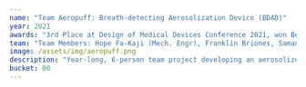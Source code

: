 ```yaml
---
name: "Team Aeropuff: Breath-detecting Aerosolization Device (BDAD)"
year: 2021
awards: "3rd Place at Design of Medical Devices Conference 2021, won Best Interdisciplinary Engineering Design Award (School of Engineering), Outstanding Bioengineering Design Team"
team: "Team Members: Hope Fa-Kaji (Mech. Engr), Franklin Briones, Samantha McClendon, Rithika Proddutoor, Pujita Munnangi (Bioengr)."
image: /assets/img/aeropuff.png
description: "Year-long, 6-person team project developing an aerosolized drug delivery system with automated inspiratory detection targeting Respiratory Distress Syndrome (RDS). RDS is the leading cause of death for preterm infants, with an untreated mortality rate close to 100%. Luckily, aerosolized surfactants treatments can greatly reduce mortality rate by depositing deeply into the lungs while remaining non-invasive. However, available aerosol delivery systems suffer from extremely low drug efficiency rates (around 1%). By automatically administering a reliable dose of aerosolized pulmonary surfactant during inhalation, our BDAD device shows promise of efficient and effective surfactant delivery solution for infants with RDS. Sponsored by Zewski Corporation. My focus was in the biosignal processing, detecting inhalation from ECG signals."
bucket: 00
---
```

